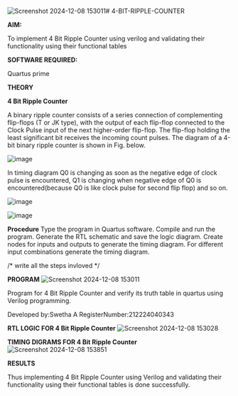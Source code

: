 ![Screenshot 2024-12-08 153011](https://github.com/user-attachments/assets/515ed47f-910b-49f6-be9f-e2aff57cc9da)# 4-BIT-RIPPLE-COUNTER

**AIM:**

To implement  4 Bit Ripple Counter using verilog and validating their functionality using their functional tables

**SOFTWARE REQUIRED:**

Quartus prime

**THEORY**

**4 Bit Ripple Counter**

A binary ripple counter consists of a series connection of complementing flip-flops (T or JK type), with the output of each flip-flop connected to the Clock Pulse input of the next higher-order flip-flop. The flip-flop holding the least significant bit receives the incoming count pulses. The diagram of a 4-bit binary ripple counter is shown in Fig. below.

![image](https://github.com/naavaneetha/4-BIT-RIPPLE-COUNTER/assets/154305477/cb4b74d4-31ab-4359-95d0-d22e67daba13)

In timing diagram Q0 is changing as soon as the negative edge of clock pulse is encountered, Q1 is changing when negative edge of Q0 is encountered(because Q0 is like clock pulse for second flip flop) and so on.

![image](https://github.com/naavaneetha/4-BIT-RIPPLE-COUNTER/assets/154305477/a573a7d6-014e-4e54-93e6-e2ac9530960b)

![image](https://github.com/naavaneetha/4-BIT-RIPPLE-COUNTER/assets/154305477/85e1958a-2fc1-49bb-9a9f-d58ccbf3663c)

**Procedure**
Type the program in Quartus software.
Compile and run the program.
Generate the RTL schematic and save the logic diagram.
Create nodes for inputs and outputs to generate the timing diagram.
For different input combinations generate the timing diagram.


/* write all the steps invloved */

**PROGRAM**
![Screenshot 2024-12-08 153011](https://github.com/user-attachments/assets/419218b9-fe5c-4706-9dd5-b6eaae954277)


 Program for 4 Bit Ripple Counter and verify its truth table in quartus using Verilog programming.

 Developed by:Swetha A
 RegisterNumber:212224040343


**RTL LOGIC FOR 4 Bit Ripple Counter**
![Screenshot 2024-12-08 153028](https://github.com/user-attachments/assets/2e366ee4-f484-4c6b-9c1e-c576f25e10ff)


**TIMING DIGRAMS FOR 4 Bit Ripple Counter**
![Screenshot 2024-12-08 153851](https://github.com/user-attachments/assets/6b6c83f4-cddf-4d18-97a1-45bb6e2d3a35)


**RESULTS**

 Thus implementing 4 Bit Ripple Counter using Verilog and validating their functionality using their functional tables is done successfully.
